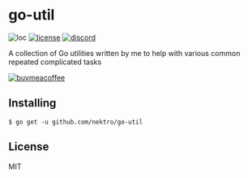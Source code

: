 # go-util
![loc](https://tokei.rs/b1/github/nektro/go-util)
[![license](https://img.shields.io/github/license/nektro/go-util.svg)](https://github.com/nektro/go-util/blob/master/LICENSE)
[![discord](https://img.shields.io/discord/551971034593755159.svg)](https://discord.gg/P6Y4zQC)

A collection of Go utilities written by me to help with various common repeated complicated tasks

[![buymeacoffee](https://www.buymeacoffee.com/assets/img/custom_images/orange_img.png)](https://www.buymeacoffee.com/nektro)

## Installing
```
$ go get -u github.com/nektro/go-util
```

## License
MIT
